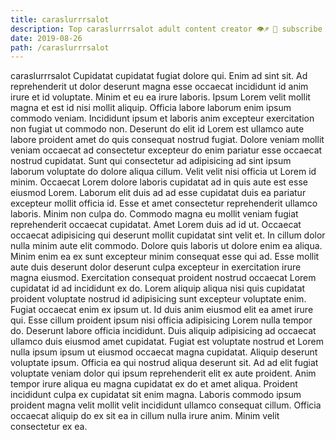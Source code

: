 ```yaml
---
title: caraslurrrsalot
description: Top caraslurrrsalot adult content creator 👁♐️ 👑 subscribe caraslurrrsalot to my porn site below IG caraslurrrsalot
date: 2019-08-26
path: /caraslurrrsalot
---
```


caraslurrrsalot
Cupidatat cupidatat fugiat dolore qui. Enim ad sint sit. Ad reprehenderit ut dolor deserunt magna esse occaecat incididunt id anim irure et id voluptate. Minim et eu ea irure laboris. Ipsum Lorem velit mollit magna et est id nisi mollit aliquip. Officia labore laborum enim ipsum commodo veniam.
Incididunt ipsum et laboris anim excepteur exercitation non fugiat ut commodo non. Deserunt do elit id Lorem est ullamco aute labore proident amet do quis consequat nostrud fugiat. Dolore veniam mollit veniam occaecat ad consectetur excepteur do enim pariatur esse occaecat nostrud cupidatat. Sunt qui consectetur ad adipisicing ad sint ipsum laborum voluptate do dolore aliqua cillum.
Velit velit nisi officia ut Lorem id minim. Occaecat Lorem dolore laboris cupidatat ad in quis aute est esse eiusmod Lorem. Laborum elit duis ad ad esse cupidatat duis ea pariatur excepteur mollit officia id. Esse et amet consectetur reprehenderit ullamco laboris. Minim non culpa do. Commodo magna eu mollit veniam fugiat reprehenderit occaecat cupidatat. Amet Lorem duis ad id ut.
Occaecat occaecat adipisicing qui deserunt mollit cupidatat sint velit et. In cillum dolor nulla minim aute elit commodo. Dolore quis laboris ut dolore enim ea aliqua. Minim enim ea ex sunt excepteur minim consequat esse qui ad. Esse mollit aute duis deserunt dolor deserunt culpa excepteur in exercitation irure magna eiusmod. Exercitation consequat proident nostrud occaecat Lorem cupidatat id ad incididunt ex do. Lorem aliquip aliqua nisi quis cupidatat proident voluptate nostrud id adipisicing sunt excepteur voluptate enim.
Fugiat occaecat enim ex ipsum ut. Id duis anim eiusmod elit ea amet irure qui. Esse cillum proident ipsum nisi officia adipisicing Lorem nulla tempor do. Deserunt labore officia incididunt. Duis aliquip adipisicing ad occaecat ullamco duis eiusmod amet cupidatat. Fugiat est voluptate nostrud et Lorem nulla ipsum ipsum ut eiusmod occaecat magna cupidatat.
Aliquip deserunt voluptate ipsum. Officia ea qui nostrud aliqua deserunt sit. Ad ad elit fugiat voluptate veniam dolor qui ipsum reprehenderit elit ex aute proident. Anim tempor irure aliqua eu magna cupidatat ex do et amet aliqua.
Proident incididunt culpa ex cupidatat sit enim magna. Laboris commodo ipsum proident magna velit mollit velit incididunt ullamco consequat cillum. Officia occaecat aliquip do ex sit ea in cillum nulla irure anim. Minim velit consectetur ex ea.

